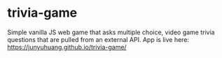 # trivia-game

Simple vanilla JS web game that asks multiple choice, video game trivia questions that are pulled from an external API.
App is live here: https://junyuhuang.github.io/trivia-game/
